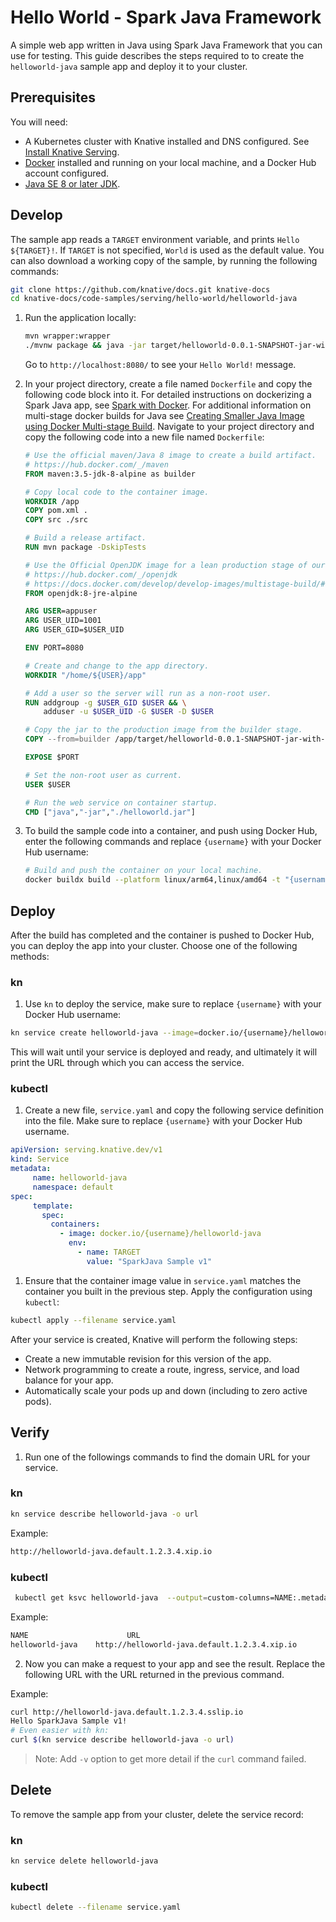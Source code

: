 # Hello World - Spark Java Framework

A simple web app written in Java using Spark Java Framework that you can use for
testing.
This guide describes the steps required to to create the `helloworld-java` sample app and deploy it to your cluster.

## Prerequisites

You will need:

- A Kubernetes cluster with Knative installed and DNS configured. See
  [Install Knative Serving](https://knative.dev/docs/install/serving/install-serving-with-yaml).
- [Docker](https://www.docker.com) installed and running on your local machine,
  and a Docker Hub account configured.
- [Java SE 8 or later JDK](http://www.oracle.com/technetwork/java/javase/downloads/index.html).

## Develop

The sample app reads a `TARGET` environment variable, and prints `Hello ${TARGET}!`.
If `TARGET` is not specified, `World` is used as the default value.
You can also download a working copy of the sample, by running the
following commands:

```bash
git clone https://github.com/knative/docs.git knative-docs
cd knative-docs/code-samples/serving/hello-world/helloworld-java
```

1. Run the application locally:

   ```bash
   mvn wrapper:wrapper
   ./mvnw package && java -jar target/helloworld-0.0.1-SNAPSHOT-jar-with-dependencies.jar
   ```

   Go to `http://localhost:8080/` to see your `Hello World!` message.

1. In your project directory, create a file named `Dockerfile` and copy the following code
   block into it. For detailed instructions on dockerizing a Spark Java
   app, see [Spark with Docker](http://sparkjava.com/tutorials/docker). For
   additional information on multi-stage docker builds for Java see
   [Creating Smaller Java Image using Docker Multi-stage Build](https://github.com/arun-gupta/docker-java-multistage). Navigate to your project directory and copy the following code into a new file named `Dockerfile`:

   ```Dockerfile
   # Use the official maven/Java 8 image to create a build artifact.
   # https://hub.docker.com/_/maven
   FROM maven:3.5-jdk-8-alpine as builder

   # Copy local code to the container image.
   WORKDIR /app
   COPY pom.xml .
   COPY src ./src

   # Build a release artifact.
   RUN mvn package -DskipTests

   # Use the Official OpenJDK image for a lean production stage of our multi-stage build.
   # https://hub.docker.com/_/openjdk
   # https://docs.docker.com/develop/develop-images/multistage-build/#use-multi-stage-builds
   FROM openjdk:8-jre-alpine

   ARG USER=appuser
   ARG USER_UID=1001
   ARG USER_GID=$USER_UID

   ENV PORT=8080

   # Create and change to the app directory.
   WORKDIR "/home/${USER}/app"

   # Add a user so the server will run as a non-root user.
   RUN addgroup -g $USER_GID $USER && \
       adduser -u $USER_UID -G $USER -D $USER

   # Copy the jar to the production image from the builder stage.
   COPY --from=builder /app/target/helloworld-0.0.1-SNAPSHOT-jar-with-dependencies.jar ./helloworld.jar

   EXPOSE $PORT

   # Set the non-root user as current.
   USER $USER

   # Run the web service on container startup.
   CMD ["java","-jar","./helloworld.jar"]
   ```

1. To build the sample code into a container, and push using Docker Hub, enter the following commands and replace `{username}` with your Docker Hub username:

   ```bash
   # Build and push the container on your local machine.
   docker buildx build --platform linux/arm64,linux/amd64 -t "{username}/helloworld-java" --push .
   ```

## Deploy

After the build has completed and the container is pushed to Docker Hub, you can deploy the app into your cluster. Choose one of the following methods:

### kn

 1. Use `kn` to deploy the service, make sure to replace `{username}` with your Docker Hub username:

 ```bash
 kn service create helloworld-java --image=docker.io/{username}/helloworld-java --env TARGET="SparkJava Sample v1"
 ```

This will wait until your service is deployed and ready, and ultimately it will print the URL through which you can access the service.

### kubectl

 1. Create a new file, `service.yaml` and copy the following service definition into the file. Make sure to replace `{username}` with your Docker Hub username.

 ```yaml
apiVersion: serving.knative.dev/v1
kind: Service
metadata:
      name: helloworld-java
      namespace: default
spec:
      template:
        spec:
          containers:
            - image: docker.io/{username}/helloworld-java
              env:
                - name: TARGET
                  value: "SparkJava Sample v1"
 ```

 1. Ensure that the container image value in `service.yaml` matches the container you built in the previous step. Apply the configuration using `kubectl`:

 ```bash
 kubectl apply --filename service.yaml
 ```

After your service is created, Knative will perform the following steps:

- Create a new immutable revision for this version of the app.
- Network programming to create a route, ingress, service, and load balance for your app.
- Automatically scale your pods up and down (including to zero active pods).

## Verify

 1. Run one of the followings commands to find the domain URL for your service.

### kn

 ```bash
 kn service describe helloworld-java -o url
  ```

 Example:

 ```bash
 http://helloworld-java.default.1.2.3.4.xip.io
  ```

### kubectl

 ```bash
  kubectl get ksvc helloworld-java  --output=custom-columns=NAME:.metadata.name,URL:.status.url
 ```

 Example:

 ```bash
 NAME                      URL
 helloworld-java    http://helloworld-java.default.1.2.3.4.xip.io
 ```

2. Now you can make a request to your app and see the result. Replace
   the following URL with the URL returned in the previous command.

 Example:

 ```bash
 curl http://helloworld-java.default.1.2.3.4.sslip.io
 Hello SparkJava Sample v1!
 # Even easier with kn:
 curl $(kn service describe helloworld-java -o url)
 ```

   > Note: Add `-v` option to get more detail if the `curl` command failed.

## Delete

To remove the sample app from your cluster, delete the service record:

### kn

 ```bash
 kn service delete helloworld-java
 ```

### kubectl

 ```bash
 kubectl delete --filename service.yaml
 ```
